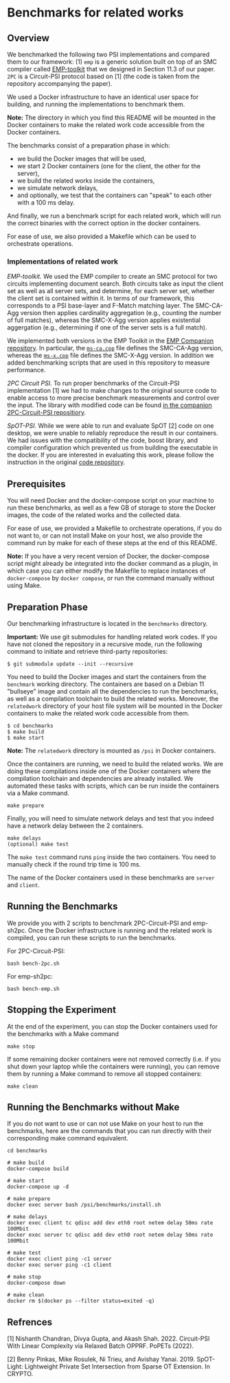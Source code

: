 # Benchmarks for related works

## Overview
We benchmarked the following two PSI implementations and compared them to our framework:  (1) `emp` is a generic solution built on top of an SMC compiler called [EMP-toolkit](https://github.com/emp-toolkit/emp-tool) that we designed in Section 11.3 of our paper. `2PC` is a Circuit-PSI protocol based on [1] (the code is taken from the repository accompanying the paper).

We used a Docker infrastructure to have an identical user space for building, and running the implementations to benchmark them.

**Note:** The directory in which you find this README will be mounted in the Docker containers to make the related work code accessible from the Docker containers.

The benchmarks consist of a preparation phase in which:
- we build the Docker images that will be used,
- we start 2 Docker containers (one for the client, the other for the server),
- we build the related works inside the containers,
- we simulate network delays,
- and optionally, we test that the containers can "speak" to each other with a 100 ms delay.

And finally, we run a benchmark script for each related work, which will run the correct binaries with the correct option in the docker containers.

For ease of use, we also provided a Makefile which can be used to orchestrate operations.

### Implementations of related work

*EMP-toolkit.*
We used the EMP compiler to create an SMC protocol for two circuits implementing document search. Both circuits take as input the client set as well as all server sets, and determine, for each server set, whether the client set is contained within it. In terms of our framework, this corresponds to a PSI base-layer and F-Match matching layer. The SMC-CA-Agg version then applies cardinality aggregation (e.g., counting the number of full matches), whereas the SMC-X-Agg version applies existential aggergation (e.g., determining if one of the server sets is a full match).

We implemented both versions in the EMP Toolkit in the [EMP Companion repository](https://github.com/spring-epfl/emp-sh2pc/tree/master/test). In particular, the [`ms-ca.cpp`](https://github.com/spring-epfl/emp-sh2pc/blob/master/test/ms_ca.cpp) file defines the SMC-CA-Agg version, whereas the [`ms-x.cpp`](https://github.com/spring-epfl/emp-sh2pc/blob/master/test/ms_x.cpp) file defines the SMC-X-Agg version. In addition we added benchmarking scripts that are used in this repository to measure performance.

*2PC Circuit PSI.*
To run proper benchmarks of the Circuit-PSI implementation [1] we had to make changes to the original source code to enable access to more precise benchmark measurements and control over the input. The library with modified code can be found [in the companion 2PC-Circuit-PSI repositiory](https://github.com/spring-epfl/2PC-Circuit-PSI/).

*SpOT-PSI.*
While we were able to run and evaluate SpOT [2] code on one desktop, we were unable to reliably reproduce the result in our containers. We had issues with the compatibility of the code, boost library, and compiler configuration which prevented us from building the executable in the docker.
If you are interested in evaluating this work, please follow the instruction in the original [code repository](https://github.com/osu-crypto/SpOT-PSI).

## Prerequisites
You will need Docker and the docker-compose script on your machine to run these benchmarks, as well as a few GB of storage to store the Docker images, the code of the related works and the collected data.

For ease of use, we provided a Makefile to orchestrate operations, if you do not want to, or can not install Make on your host, we also provide the command run by make for each of these steps at the end of this README.

**Note:** If you have a very recent version of Docker, the docker-compose script might already be integrated into the docker command as a plugin, in which case you can either modify the Makefile to replace instances of `docker-compose` by `docker compose`, or run the command manually without using Make.

## Preparation Phase
Our benchmarking infrastructure is located in the `benchmarks` directory.

**Important:** We use git submodules for handling related work codes. If you have not cloned the repository in a recursive mode, run the following command to initiate and retrieve third-party repositories:
```
$ git submodule update --init --recursive
```
You need to build the Docker images and start the containers from the `benchmark` working directory.
The containers are based on a Debian 11 "bullseye" image and contain all the dependencies to run the benchmarks, as well as a compilation toolchain to build the related works.
Moreover, the `relatedwork` directory of your host file system will be mounted in the Docker containers to make the related work code accessible from them.

```
$ cd benchmarks
$ make build
$ make start
```

**Note:** The `relatedwork` directory is mounted as `/psi` in Docker containers.

Once the containers are running, we need to build the related works.
We are doing these compilations inside one of the Docker containers where the compilation toolchain and dependencies are already installed.
We automated these tasks with scripts, which can be run inside the containers via a Make command.
```
make prepare
```


Finally, you will need to simulate network delays and test that you indeed have a network delay between the 2 containers.
```
make delays
(optional) make test
```

The `make test` command runs `ping` inside the two containers. You need to manually check if the round trip time is 100 ms.

The name of the Docker containers used in these benchmarks are `server` and `client`.

## Running the Benchmarks
We provide you with 2 scripts to benchmark 2PC-Circuit-PSI and emp-sh2pc.
Once the Docker infrastructure is running and the related work is compiled, you can run these scripts to run the benchmarks.

For 2PC-Circuit-PSI:
```
bash bench-2pc.sh
```

For emp-sh2pc:
```
bash bench-emp.sh
```

## Stopping the Experiment
At the end of the experiment, you can stop the Docker containers used for the benchmarks with a Make command
```
make stop
```

If some remaining docker containers were not removed correctly (i.e. if you shut down your laptop while the containers were running), you can remove them by running a Make command to remove all stopped containers:
```
make clean
```


## Running the Benchmarks without Make

If you do not want to use or can not use Make on your host to run the benchmarks, here are the commands that you can run directly with their corresponding make command equivalent.
```
cd benchmarks

# make build
docker-compose build

# make start
docker-compose up -d

# make prepare
docker exec server bash /psi/benchmarks/install.sh

# make delays
docker exec client tc qdisc add dev eth0 root netem delay 50ms rate 100Mbit
docker exec server tc qdisc add dev eth0 root netem delay 50ms rate 100Mbit

# make test
docker exec client ping -c1 server
docker exec server ping -c1 client

# make stop
docker-compose down

# make clean
docker rm $(docker ps --filter status=exited -q)
```

## Refrences
[1] Nishanth Chandran, Divya Gupta, and Akash Shah. 2022. Circuit-PSI With Linear Complexity via Relaxed Batch OPPRF. PoPETs (2022).

[2] Benny Pinkas, Mike Rosulek, Ni Trieu, and Avishay Yanai. 2019. SpOT-Light: Lightweight Private Set Intersection from Sparse OT Extension. In CRYPTO.
